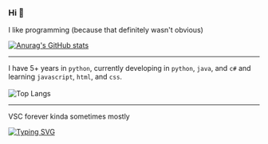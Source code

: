 ### Hi 👀

I like programming (because that definitely wasn't obvious)

[![Anurag's GitHub stats](https://github-readme-stats.vercel.app/api?username=Boomexe&theme=dark)](https://github.com/anuraghazra/github-readme-stats)

---
I have 5+ years in `python`, currently developing in `python`, `java`, and `c#` and learning `javascript`, `html`, and `css`.
<br><br>
![Top Langs](https://github-readme-stats.vercel.app/api/top-langs/?username=anuraghazra&layout=compact&theme=dark)

---

VSC forever kinda sometimes mostly


[![Typing SVG](https://readme-typing-svg.demolab.com?font=Fira+Code&pause=1000&random=false&width=435&lines=go+outside)](https://git.io/typing-svg)
